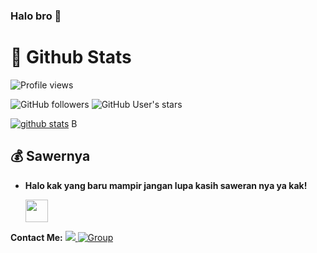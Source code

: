 ### Halo bro 👋 

#  🐙 **Github Stats**

![Profile views](https://gpvc.arturio.dev/StevanKz)

![GitHub followers](https://img.shields.io/github/followers/StevanKz?style=social)
![GitHub User's stars](https://img.shields.io/github/stars/StevanKz?affiliations=OWNER&style=social)

[![github stats](https://github-readme-stats.vercel.app/api?username=stevankz&show_icons=true&theme=radical)](https://github.com/stevankz)
B

## 💰 **Sawernya**

- **Halo kak yang baru mampir jangan lupa kasih saweran nya ya kak!**

    <a href='https://saweria.co/HugoProject' target='_blank'><img height='25' style='border:0px;height:36px;' src='https://telegra.ph/file/4500bb484f9c0882a6cd5.png?v=a&w=144' border='0' /></a>



**Contact Me:**
<a href="https://t.me/StevanKz" alt="Telegram!"> <img src="https://aleen42.github.io/badges/src/telegram.svg" /> </a>
[![Group](https://img.shields.io/badge/dynamic/json?logo=telegram&label=%40HugoSupport&labelColor=282c34&suffix=+members&color=2CA5E0&query=%24.data.totalSubs&url=https%3A%2F%2Fapi.spencerwoo.com%2Fsubstats%2F%3Fsource%3Dtelegram%26queryKey%3DHugoSupport&longCache=true%22)](https://t.me/HugoSupport)
